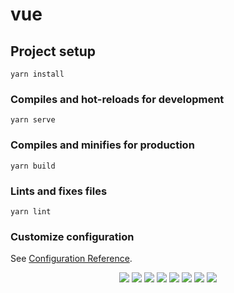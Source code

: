 # vue

## Project setup

```
yarn install
```

### Compiles and hot-reloads for development

```
yarn serve
```

### Compiles and minifies for production

```
yarn build
```

### Lints and fixes files

```
yarn lint
```

### Customize configuration

See [Configuration Reference](https://cli.vuejs.org/config/).

<p align='center'>
    <img src="https://img.shields.io/badge/Typescript-v4.0.3-blue?logo=typescript"/>
    <img src="https://img.shields.io/badge/React-v17.0.1-blue?logo=React"/>
    <img src="https://img.shields.io/badge/styled components-v5.2.1-pink?logo=react">
    <img src="https://img.shields.io/badge/storybook-v6.1.10-ff69b4?logo=storybook"/>
    <img src="https://img.shields.io/badge/aws amplify-v3.3.13-orange?logo=amazon"/>
    <img src="https://img.shields.io/badge/aws appsync-v4.0.1-orange?logo=amazon"/>
    <img src="https://img.shields.io/badge/graphql-v15.4.0-pink?logo=graphql">
    <img src="https://img.shields.io/badge/apollo/client-v3.3.6-violet?">
</p>
